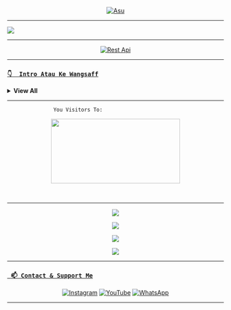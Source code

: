 <p align="center">
  <a href="https://github.com/Rlxfly"><img src="http://readme-typing-svg.herokuapp.com?color=0000ff&center=true&vCenter=true&multiline=false&lines=My+Name+PutraGanzz;I+Learn+Html+Nodejs+And+Javascript;I+Am+16+Years+Old;I+live+In+Indonesian;Don't+bully+me+≧▽≦;Don't+Forget+Follow+My+Github;My+Skill+Copas+Bwehehehe🗿" alt="Asu">
</p>

___

<a href="https://github.com/PUTRA-gblk/"><img src="https://cardivo.vercel.app/api?name=PutraGanzz&description=Hhh&image=https://telegra.ph/file/6b34deb5987bab8151a8b.jpg&usqp=CAU&backgroundColor=%23ecf0f1&github=PUTRA-gblk&pattern=leaf&colorPattern=%23eaeaea" /></a>

___

<p align="center">
<a target="_blank" href="https://putraganzz.herokuapp.com"><img alt="Rest Api" src="https://img.shields.io/badge/Rest Api%20-%23121011.svg?&style=for-the-badge&logo=ubuntu&logoColor=white"></a>
</p>

___

### [`👇  Intro Atau Ke Wangsaff`](https://api.whatsapp.com/send?phone=6285854721440&text=Assalamualaikum+bang+boleh+kenalan?)

<details>

<summary> <b>View All</b></summary><br/>

```

Intro = {
"Name": "PutraGanzz",
"Full name": "Putra Aditya",
"Gender": "Laki-Laki",
"My School": "SMP Negeri 31, Surabaya",
"Address": "Surabaya, Jawa Timur, Indonesia",
"Age": "16 Years Old",
"Hoby": "Turu😴",
"Birthday": "April - 21, 2005",
"Couple": "My Is Jomblo😎"
}

```

</details>

___


```
               You Visitors To:
```
<p align="center">
   <img width="300" height="150" src="https://camo.githubusercontent.com/db45054d90ef8099ce0235c82592c406dba0adcda421f8a84f162b58bab5d3e0/68747470733a2f2f636f756e742e6765746c6f6c692e636f6d2f6765742f406e6f627579616b693f7468656d653d67656c626f6f72752d68" />
</p><br>

___

<p align="center">
  <a href="https://github.com/PUTRA-gblk"><img src="https://github-readme-stats.vercel.app/api?username=PUTRA-gblk&theme=tokyonight&show_icons=true" /></a>
</p>

<p align="center">
  <a href="https://github.com/PUTRA-gblk"><img src="https://github-readme-streak-stats.herokuapp.com?user=PUTRA-gblk&theme=tokyonight&hide_border=false&properties=background&border=%239611C5FF" /><a>
</p>
  
<p align="center">
  <a href="https://github.com/PUTRA-gblk"><img src="https://github-readme-stats.vercel.app/api/top-langs?username=PUTRA-gblk&theme=tokyonight&layout=compact" /></a>
</p>
  
<p align="center">
  <a href="https://github.com/PUTRA-gblk"><img src="https://github-profile-trophy.vercel.app/?username=PUTRA-gblk&theme=radical&margin-w=20&no-bg=true&no-frame=false" /><a>
</p>

___

### [` 📫 Contact & Support Me`](https://api.whatsapp.com/send?phone=6285854721440&text=Hai+Bang)

<p align="center">
<a href="https://www.instagram.com/Itsmeputt_21" target="_blank"><img src="https://img.shields.io/badge/Instagram-%23E4405F.svg?&style=flat-square&logo=instagram&logoColor=white" alt="Instagram"></a>
<a href="https://youtube.com/channel/UCLmajra4KmD1E3rbBCeF93g" target="_blank"><img src="https://img.shields.io/badge/YouTube-%231877F2.svg?&style=flat-square&logo=YouTube&logoColor=white" alt="YouTube"></a>
<a href="https://api.whatsapp.com/send?phone=6285854721440&text=p+bang+:v" target="_blank"><img src="https://img.shields.io/badge/Whatsapp-%808080.svg?&style=flat-square&logo=Whatsapp&logoColor=white" alt="WhatsApp"></a>
</p>

___

